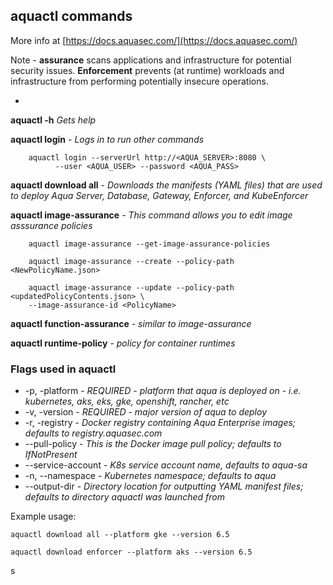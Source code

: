 ## aquactl commands
More info at [https://docs.aquasec.com/](https://docs.aquasec.com/)

Note - **assurance** scans applications and infrastructure for potential security issues. **Enforcement** prevents (at runtime) workloads and infrastructure from performing potentially insecure operations.

- 

**aquactl -h** *Gets help*

**aquactl login** - *Logs in to run other commands*

        aquactl login --serverUrl http://<AQUA_SERVER>:8080 \
              --user <AQUA_USER> --password <AQUA_PASS>

**aquactl download all** - *Downloads the manifests (YAML files) that are used to deploy Aqua Server, Database, Gateway, Enforcer, and KubeEnforcer*

**aquactl image-assurance** - *This command allows you to edit image asssurance policies*

        aquactl image-assurance --get-image-assurance-policies
        
        aquactl image-assurance --create --policy-path <NewPolicyName.json>
        
        aquactl image-assurance --update --policy-path <updatedPolicyContents.json> \
        --image-assurance-id <PolicyName>

**aquactl function-assurance** - *similar to image-assurance*

**aquactl runtime-policy** - *policy for container runtimes*

### Flags used in aquactl
* -p, -platform  - *REQUIRED - platform that aqua is deployed on - i.e. kubernetes, aks, eks, gke, openshift, rancher, etc*
* -v, -version - *REQUIRED - major version of aqua to deploy*
* -r, -registry - *Docker registry containing Aqua Enterprise images; defaults to registry.aquasec.com*
* --pull-policy - *This is the Docker image pull policy; defaults to IfNotPresent*
* --service-account - *K8s service account name, defaults to aqua-sa*
* -n, --namespace  - *Kubernetes namespace; defaults to aqua*
* --output-dir - *Directory location for outputting YAML manifest files; defaults to directory aquactl was launched from*

Example usage: 
    
    aquactl download all --platform gke --version 6.5
    
    aquactl download enforcer --platform aks --version 6.5
    
s
